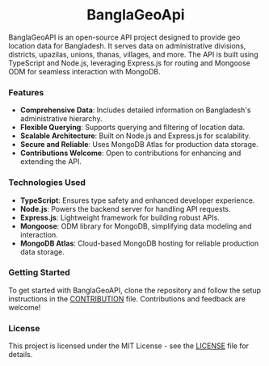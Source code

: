 <h1 align="center">BanglaGeoApi</h1>
<p align="left">BanglaGeoAPI is an open-source API project designed to provide geo location data for Bangladesh. It serves data on administrative divisions, districts, upazilas, unions, thanas, villages, and more. The API is built using TypeScript and Node.js, leveraging Express.js for routing and Mongoose ODM for seamless interaction with MongoDB.</p>

### Features

- **Comprehensive Data**: Includes detailed information on Bangladesh's administrative hierarchy.
- **Flexible Querying**: Supports querying and filtering of location data.
- **Scalable Architecture**: Built on Node.js and Express.js for scalability.
- **Secure and Reliable**: Uses MongoDB Atlas for production data storage.
- **Contributions Welcome**: Open to contributions for enhancing and extending the API.

### Technologies Used

- **TypeScript**: Ensures type safety and enhanced developer experience.
- **Node.js**: Powers the backend server for handling API requests.
- **Express.js**: Lightweight framework for building robust APIs.
- **Mongoose**: ODM library for MongoDB, simplifying data modeling and interaction.
- **MongoDB Atlas**: Cloud-based MongoDB hosting for reliable production data storage.

### Getting Started

To get started with BanglaGeoAPI, clone the repository and follow the setup instructions in the [CONTRIBUTION](CONTRIBUTION.md) file. Contributions and feedback are welcome!

### License

This project is licensed under the MIT License - see the [LICENSE](LICENSE) file for details.

